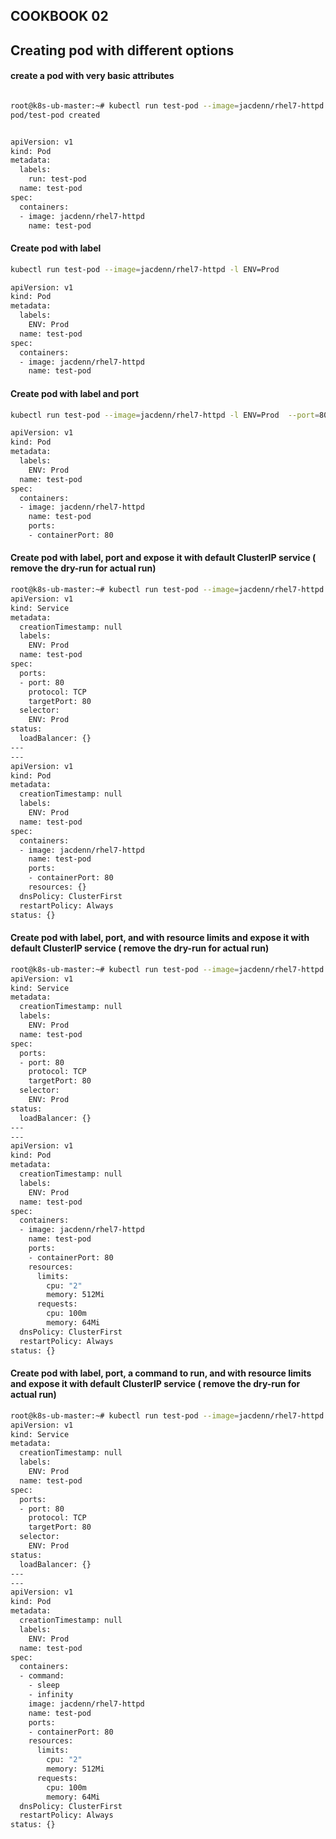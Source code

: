 ## COOKBOOK 02
## Creating pod with different options


#### create a pod with very basic attributes

```bash

root@k8s-ub-master:~# kubectl run test-pod --image=jacdenn/rhel7-httpd
pod/test-pod created


apiVersion: v1
kind: Pod
metadata:
  labels:
    run: test-pod
  name: test-pod
spec:
  containers:
  - image: jacdenn/rhel7-httpd
    name: test-pod


```


#### Create pod with label

```bash
kubectl run test-pod --image=jacdenn/rhel7-httpd -l ENV=Prod  

apiVersion: v1
kind: Pod
metadata:
  labels:
    ENV: Prod
  name: test-pod
spec:
  containers:
  - image: jacdenn/rhel7-httpd
    name: test-pod

```

#### Create pod with label and port

```bash
kubectl run test-pod --image=jacdenn/rhel7-httpd -l ENV=Prod  --port=80

apiVersion: v1
kind: Pod
metadata:
  labels:
    ENV: Prod
  name: test-pod
spec:
  containers:
  - image: jacdenn/rhel7-httpd
    name: test-pod
    ports:
    - containerPort: 80

```

#### Create pod with label, port and expose it with default ClusterIP service ( remove the dry-run for actual run)

```bash
root@k8s-ub-master:~# kubectl run test-pod --image=jacdenn/rhel7-httpd -l ENV=Prod  --port=80 --expose --dry-run=client -oyaml
apiVersion: v1
kind: Service
metadata:
  creationTimestamp: null
  labels:
    ENV: Prod
  name: test-pod
spec:
  ports:
  - port: 80
    protocol: TCP
    targetPort: 80
  selector:
    ENV: Prod
status:
  loadBalancer: {}
---
---
apiVersion: v1
kind: Pod
metadata:
  creationTimestamp: null
  labels:
    ENV: Prod
  name: test-pod
spec:
  containers:
  - image: jacdenn/rhel7-httpd
    name: test-pod
    ports:
    - containerPort: 80
    resources: {}
  dnsPolicy: ClusterFirst
  restartPolicy: Always
status: {}

```

#### Create pod with label, port, and with resource limits and expose it with default ClusterIP service ( remove the dry-run for actual run)

```bash
root@k8s-ub-master:~# kubectl run test-pod --image=jacdenn/rhel7-httpd -l ENV=Prod --limits="cpu=2,memory=512Mi" --requests="cpu=100m,memory=64Mi" --port=80 --expose --dry-run=client -oyaml
apiVersion: v1
kind: Service
metadata:
  creationTimestamp: null
  labels:
    ENV: Prod
  name: test-pod
spec:
  ports:
  - port: 80
    protocol: TCP
    targetPort: 80
  selector:
    ENV: Prod
status:
  loadBalancer: {}
---
---
apiVersion: v1
kind: Pod
metadata:
  creationTimestamp: null
  labels:
    ENV: Prod
  name: test-pod
spec:
  containers:
  - image: jacdenn/rhel7-httpd
    name: test-pod
    ports:
    - containerPort: 80
    resources:
      limits:
        cpu: "2"
        memory: 512Mi
      requests:
        cpu: 100m
        memory: 64Mi
  dnsPolicy: ClusterFirst
  restartPolicy: Always
status: {}

```

#### Create pod with label, port, a command to run, and with resource limits and expose it with default ClusterIP service ( remove the dry-run for actual run)

```bash
root@k8s-ub-master:~# kubectl run test-pod --image=jacdenn/rhel7-httpd -l ENV=Prod --limits="cpu=2,memory=512Mi" --requests="cpu=100m,memory=64Mi" --port=80 --expose --dry-run=client -oyaml --command -- sleep infinity
apiVersion: v1
kind: Service
metadata:
  creationTimestamp: null
  labels:
    ENV: Prod
  name: test-pod
spec:
  ports:
  - port: 80
    protocol: TCP
    targetPort: 80
  selector:
    ENV: Prod
status:
  loadBalancer: {}
---
---
apiVersion: v1
kind: Pod
metadata:
  creationTimestamp: null
  labels:
    ENV: Prod
  name: test-pod
spec:
  containers:
  - command:
    - sleep
    - infinity
    image: jacdenn/rhel7-httpd
    name: test-pod
    ports:
    - containerPort: 80
    resources:
      limits:
        cpu: "2"
        memory: 512Mi
      requests:
        cpu: 100m
        memory: 64Mi
  dnsPolicy: ClusterFirst
  restartPolicy: Always
status: {}

```